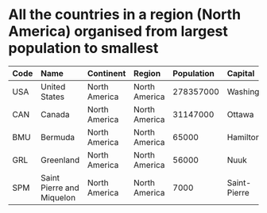 # All the countries in a region (North America) organised from largest population to smallest

| Code | Name | Continent | Region | Population | Capital |
| :--- | :--- | :--- | :--- | :--- | :--- |
|USA|United States|North America|North America|278357000|Washington|
|CAN|Canada|North America|North America|31147000|Ottawa|
|BMU|Bermuda|North America|North America|65000|Hamilton|
|GRL|Greenland|North America|North America|56000|Nuuk|
|SPM|Saint Pierre and Miquelon|North America|North America|7000|Saint-Pierre|
